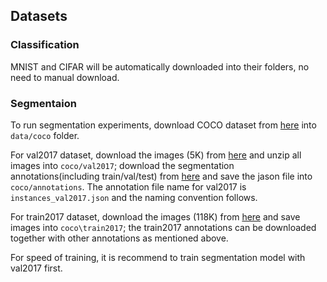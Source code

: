 ## Datasets

### Classification
MNIST and CIFAR will be automatically downloaded into their folders, no need to manual download.

### Segmentaion
To run segmentation experiments, download COCO dataset from [here](https://cocodataset.org/#download) into `data/coco` folder.

For val2017 dataset, download the images (5K) from [here](http://images.cocodataset.org/zips/val2017.zip) and unzip all images into `coco/val2017`;
download the segmentation annotations(including train/val/test) from [here](http://images.cocodataset.org/annotations/annotations_trainval2017.zip) and save the jason file into `coco/annotations`. The annotation file name for val2017 is `instances_val2017.json` and the naming convention follows.

For train2017 dataset, download the images (118K) from [here](http://images.cocodataset.org/zips/train2017.zip) and save images into `coco\train2017`; the train2017 annotations can be downloaded together with other annotations as mentioned above.

For speed of training, it is recommend to train segmentation model with val2017 first.

